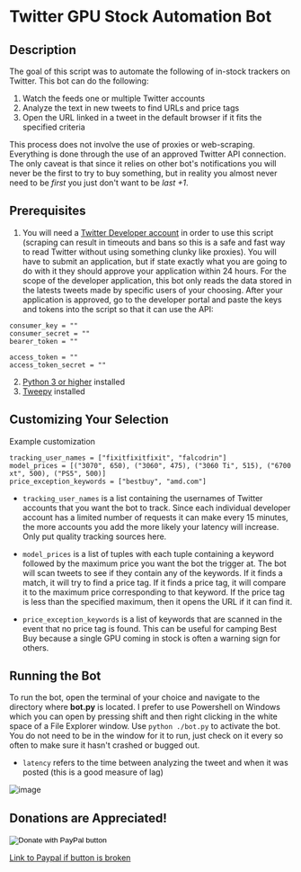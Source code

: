 # Twitter GPU Stock Automation Bot

## Description

The goal of this script was to automate the following of in-stock trackers on Twitter. This bot can do the following:
1. Watch the feeds one or multiple Twitter accounts
2. Analyze the text in new tweets to find URLs and price tags
3. Open the URL linked in a tweet in the default browser if it fits the specified criteria

This process does not involve the use of proxies or web-scraping. Everything is done through the use of an approved Twitter API connection.
The only caveat is that since it relies on other bot's notifications you will never be the first to try to buy something, but in reality you almost never need to be *first*
you just don't want to be *last +1*.

## Prerequisites
1. You will need a [Twitter Developer account](https://developer.twitter.com/en) in order to use this script (scraping can result in timeouts and bans so this is a safe and fast way to read Twitter without using something clunky like proxies). 
You will have to submit an application, but if state exactly what you are going to do with it they should approve your application within 24 hours.
For the scope of the developer application, this bot only reads the data stored in the latests tweets made by specific users of your choosing.
After your application is approved, go to the developer portal and paste the keys and tokens into the script so that it can use the API:
~~~
consumer_key = ""
consumer_secret = ""
bearer_token = ""

access_token = ""
access_token_secret = ""
~~~
2. [Python 3 or higher](https://www.python.org/downloads/) installed
3. [Tweepy](https://docs.tweepy.org/en/stable/install.html) installed

## Customizing Your Selection
Example customization
~~~
tracking_user_names = ["fixitfixitfixit", "falcodrin"]
model_prices = [("3070", 650), ("3060", 475), ("3060 Ti", 515), ("6700 xt", 500), ("PS5", 500)]
price_exception_keywords = ["bestbuy", "amd.com"]
~~~
- `tracking_user_names` is a list containing the usernames of Twitter accounts that you want the bot to track. Since each individual developer account has a limited number of requests it can make every 15 minutes, the more accounts you add the more likely your latency will increase. Only put quality tracking sources here.
  
- `model_prices` is a list of tuples with each tuple containing a keyword followed by the maximum price you want the bot the trigger at. The bot will scan tweets to see if they contain any of the keywords. If it finds a match, it will try to find a price tag. If it finds a price tag, it will compare it to the maximum price corresponding to that keyword. If the price tag is less than the specified maximum, then it opens the URL if it can find it.

- `price_exception_keywords` is a list of keywords that are scanned in the event that no price tag is found. This can be useful for camping Best Buy because a single GPU coming in stock is often a warning sign for others.

## Running the Bot
To run the bot, open the terminal of your choice and navigate to the directory where **bot.py** is located. 
I prefer to use Powershell on Windows which you can open by pressing shift and then right clicking in the white space of a File Explorer window.
Use `python ./bot.py` to activate the bot. You do not need to be in the window for it to run, just check on it every so often to make sure it hasn't crashed or bugged out.
- `latency` refers to the time between analyzing the tweet and when it was posted (this is a good measure of lag)

![image](https://user-images.githubusercontent.com/13355009/125833831-b12072db-655a-4df4-abb6-006367715cb5.png)

## Donations are Appreciated! 

<form action="https://www.paypal.com/donate" method="post" target="_top">
<input type="hidden" name="business" value="YSVPF57ECUQ4Y" />
<input type="hidden" name="no_recurring" value="0" />
<input type="hidden" name="item_name" value="Donations to my coding efforts" />
<input type="hidden" name="currency_code" value="USD" />
<input type="image" src="https://www.paypalobjects.com/en_US/i/btn/btn_donate_LG.gif" border="0" name="submit" title="PayPal - The safer, easier way to pay online!" alt="Donate with PayPal button" />
<img alt="" border="0" src="https://www.paypal.com/en_US/i/scr/pixel.gif" width="1" height="1" />
</form>

[Link to Paypal if button is broken](https://www.paypal.com/donate?business=YSVPF57ECUQ4Y&no_recurring=0&item_name=Donations+to+my+coding+efforts&currency_code=USD)
